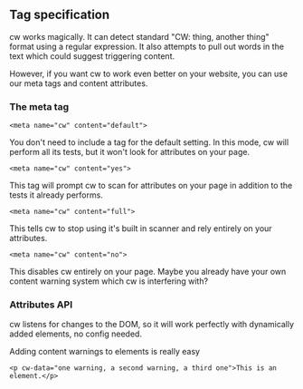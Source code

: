## Tag specification 

cw works magically. It can detect standard "CW: thing, another thing" format using a regular expression. It also attempts to pull out words in the text which could suggest triggering content. 

However, if you want cw to work even better on your website, you can use our meta tags and content attributes. 

### The meta tag

```
<meta name="cw" content="default">
```

You don't need to include a tag for the default setting. In this mode, cw will perform all its tests, but it won't look for attributes on your page.

```
<meta name="cw" content="yes">
```

This tag will prompt cw to scan for attributes on your page in addition to the tests it already performs.

```
<meta name="cw" content="full">
```

This tells cw to stop using it's built in scanner and rely entirely on your attributes.

```
<meta name="cw" content="no">
```

This disables cw entirely on your page. Maybe you already have your own content warning system which cw is interfering with?

### Attributes API
cw listens for changes to the DOM, so it will work perfectly with dynamically added elements, no config needed. 

Adding content warnings to elements is really easy

```
<p cw-data="one warning, a second warning, a third one">This is an element.</p>
```

